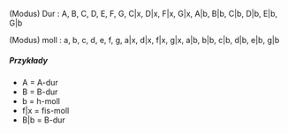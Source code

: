 (Modus) Dur : A, B, C, D, E, F, G, C|x, D|x, F|x, G|x, A|b, B|b, C|b, D|b, E|b, G|b          

(Modus) moll : a, b, c, d, e, f, g, a|x, d|x, f|x, g|x, a|b, b|b, c|b, d|b, e|b, g|b

 

##### Przykłady

- A = A-dur 
- B = B-dur 
- b = h-moll 
- f|x = fis-moll
- B|b = B-dur